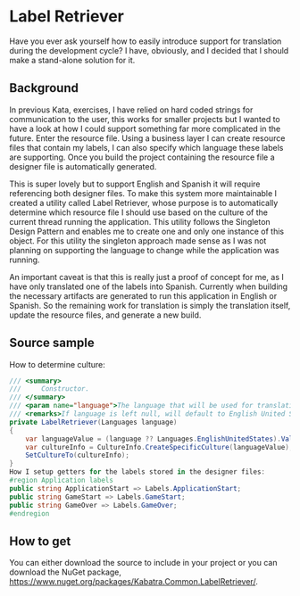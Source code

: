 # Label Retriever
Have you ever ask yourself how to easily introduce support for translation during the development cycle? I have, obviously, and I decided that I should make a stand-alone solution for it.

## Background
In previous Kata, exercises, I have relied on hard coded strings for communication to the user, this works for smaller projects but I wanted to have a look at how I could support something far more complicated in the future. Enter the resource file. Using a business layer I can create resource files that contain my labels, I can also specify which language these labels are supporting. Once you build the project containing the resource file a designer file is automatically generated.

This is super lovely but to support English and Spanish it will require referencing both designer files. To make this system more maintainable I created a utility called Label Retriever, whose purpose is to automatically determine which resource file I should use based on the culture of the current thread running the application. This utility follows the Singleton Design Pattern and enables me to create one and only one instance of this object. For this utility the singleton approach made sense as I was not planning on supporting the language to change while the application was running.

An important caveat is that this is really just a proof of concept for me, as I have only translated one of the labels into Spanish. Currently when building the necessary artifacts are generated to run this application in English or Spanish. So the remaining work for translation is simply the translation itself, update the resource files, and generate a new build.

## Source sample
How to determine culture:

```csharp
/// <summary>
///     Constructor.
/// </summary>
/// <param name="language">The language that will be used for translation purposes.</param>
/// <remarks>If language is left null, will default to English United States.</remarks>
private LabelRetriever(Languages language)
{
	var languageValue = (language ?? Languages.EnglishUnitedStates).Value;
    var cultureInfo = CultureInfo.CreateSpecificCulture(languageValue);
    SetCultureTo(cultureInfo);
}
How I setup getters for the labels stored in the designer files:
#region Application labels
public string ApplicationStart => Labels.ApplicationStart;
public string GameStart => Labels.GameStart;
public string GameOver => Labels.GameOver;
#endregion	
```

## How to get
You can either download the source to include in your project or you can download the NuGet package, https://www.nuget.org/packages/Kabatra.Common.LabelRetriever/.